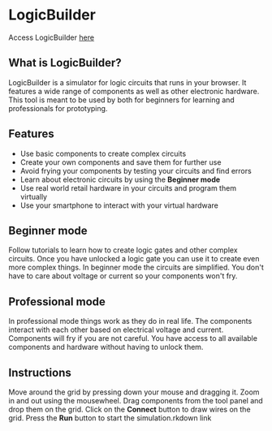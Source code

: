 # LogicBuilder

Access LogicBuilder [here](https://nefalas.github.io/LogicBuilder/)

## What is LogicBuilder?

LogicBuilder is a simulator for logic circuits that runs in your browser. It features a wide range of components as well as other electronic hardware. This tool is meant to be used by both for beginners for learning and professionals for prototyping.

## Features

 * Use basic components to create complex circuits
 * Create your own components and save them for further use
 * Avoid frying your components by testing your circuits and find errors
 * Learn about electronic circuits by using the **Beginner mode**
 * Use real world retail hardware in your circuits and program them virtually
 * Use your smartphone to interact with your virtual hardware

## Beginner mode

Follow tutorials to learn how to create logic gates and other complex circuits. Once you have unlocked a logic gate you can use it to create even more complex things. In beginner mode the circuits are simplified. You don't have to care about voltage or current so your components won't fry.

## Professional mode

In professional mode things work as they do in real life. The components interact with each other based on electrical voltage and current. Components will fry if you are not careful. You have access to all available components and hardware without having to unlock them.

## Instructions

Move around the grid by pressing down your mouse and dragging it. Zoom in and out using the mousewheel. Drag components from the tool panel and drop them on the grid. Click on the **Connect** button to draw wires on the grid. Press the **Run** button to start the simulation.rkdown link
